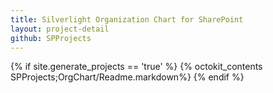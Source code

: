 ```yaml
---
title: Silverlight Organization Chart for SharePoint
layout: project-detail
github: SPProjects 
---
```


{% if site.generate_projects == 'true' %}
{% octokit_contents  SPProjects;OrgChart/Readme.markdown%}
{% endif %}